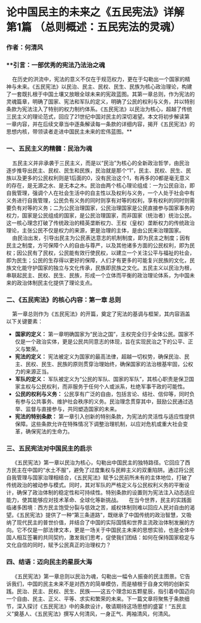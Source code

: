 # **论中国民主的未来之《五民宪法》详解  第1篇  （总则概述：五民宪法的灵魂）**
### **作者：何清风**
### **引言：一部优秀的宪法乃法治之魂
&nbsp;&nbsp;&nbsp;&nbsp;在历史的洪流中，宪法的意义不仅在于规范权力，更在于勾勒出一个国家的精神与未来。《五民宪法》以民治、民主、民权、民生、民族为核心政治理论，构建了一套既扎根于中国土壤又放眼全球未来的宪政蓝图。其第一章总则，作为宪法的灵魂篇章，明确了国家、宪法和军队的定义，明确了公民的权利与义务，并以特别条款为宪法注入了特别的权力制约体系。《五民宪法》以民治为核心，超越了传统三民主义的理论范式，回应了21世纪中国对民主的深切渴望。本文将初步解读第一章内容，并在后续文章当中逐条解读每一条款的详细内容，揭开《五民宪法》的思想内核，带领读者走进中国民主未来的宏伟蓝图。**
### **一、五民主义的精髓：民治为魂**
&nbsp;&nbsp;&nbsp;&nbsp;五民主义并非承袭于三民主义，而是以“民治”为核心的全新政治哲学，由民治逐步推导出民主、民权、民生和民族，民治就是那个“1”，民主、民权、民生、民族以及更多的公民权利则是1后面的0，没有民治这个1，有再多的0都是毫无意义的存在，是无源之水、是无本之木。民治由两个核心理论组成：一为公民自治，即自我管理，强调个人在社会生活中的自主性以及权利与义务，一个人处于社会中有义务进行自我管理，公民负有义务的同时则享有对等的权利，享有权利的同时则需要负有对等的义务；二为公民治理国家，公民治理国家是公民直接参与国家事务的权力，国家是公民组成的国家，是公民治理国家，而非国家（统治者）统治公民。这一核心理念打破了传统政治的精英垄断权力、王权（皇权）垄断权力的传统政治理论，主张公民不仅是权力的来源，更是治理的主体，是由公民来治理国家。
&nbsp;&nbsp;&nbsp;&nbsp;由民治出发，引导出民主为公民表达意志的机制制度，即为民主之制度；因有民主之制度，方可保障个人的自由与尊严，以及其他诸多方面的公民权利，即为民权；因公民有了民权，公民能有效行使民权，以建立一个关注公平与福祉的社会，即为民生；公民的生存得以更好的保障，人们才有更多的可能复兴民族的文化，民族文化能守护国家的独立与文化传承，民族即民族之文化。五民主义以民治为根，串联起民主、民权、民生、民族，形成一个立体而平衡的政治理论体系，为中国未来的政治体制民主化提供了理论支点。
### **二、《五民宪法》的核心内容：第一章 总则**
&nbsp;&nbsp;&nbsp;&nbsp;第一章总则作为《五民宪法》的开篇，奠定了宪法的基调与框架，其内容涵盖以下关键要素： 
- **国家的定义：** 第一章明确国家为“民治之国”，主权完全归于全体公民。国家不仅是一个政治实体，更是公民共同意志的体现，旨在实现民治之下的公平、正义与繁荣。 
- **宪法的定义：** 宪法被定义为国家的最高法律，超越一切权势，确保民治、民主、民权、民生、民族的原则贯穿治理始终，确保国家的法治根基牢固，公权力的来源正当。 
- **军队的定义：** 军队被定义为“公民的军队、国家的军队”，其核心职责是保卫国家主权与公民权利，而非服务于任何个人或派系，杜绝军事干政的可能性。 
- **公民的权利与义务：** 公民享有广泛的自由，包括言论、结社、信仰等，同时负有参与公共事务、维护社会秩序的义务。民治理念贯穿其中，鼓励公民通过选举、监督与直接参与，共同塑造国家的未来。 
- **宪法的特别条款：** 第一章引入创新的特别条款，为宪法的灵活性与适应性提供保障。这些条款允许在特殊情况下调整治理机制，以应对危机或重大社会变革，确保宪法的生命力。
### **三、五民宪法对中国民主的启示**
&nbsp;&nbsp;&nbsp;&nbsp;《五民宪法》第一章以民治为核心，勾勒出中国民主的独特路径。它回应了西方民主在中国的“水土不服”，避免了过度集权与民粹主义的双重陷阱。通过将公民自我管理与国家治理相结合，《五民宪法》赋予公民前所未有的主体地位，打破了传统政治的被动参与模式。同时，其对军队的严格定义与公民权利义务的平衡设计，确保了政治体制的稳定性和可持续性。特别条款的设置则为宪法注入动态适应能力，使其能够应对技术革命、全球化等新挑战。
&nbsp;&nbsp;&nbsp;&nbsp;在当今世界，民主的实践面临诸多困境：西方民主饱受分裂与低效之苦，威权体制则难以回应人民对自由的渴望。《五民宪法》提供了一种“第三条道路”，既继承了中国传统的政治智慧，又吸纳了现代民主的普世价值，并结合了中国的实际国情和世界主流政治体制发展的方向。它不仅是一部法律文本，更是一场关于中国民主未来的思想实验，也是全体中国人相互签署的共同契约，激发我们思考，促使我们团结：如何在保持国家稳定与文化自信的同时，赋予公民真正的治理权力？
### **四、结语：迈向民主的星辰大海**
&nbsp;&nbsp;&nbsp;&nbsp;《五民宪法》第一章总则以民治为魂，勾勒出一幅令人振奋的民主图景。它告诉我们，中国的民主未来不是对西方的简单模仿，而是植根于自身文明的创新实践。民治、民主、民权、民生、民族——这五个理念如五颗星辰，指引着中国迈向一个自由、民主、正义、平等、求实和繁荣的未来。下一篇文章将聚焦于条款细节，深入探讨《五民宪法》中的条款设计，敬请期待这场思想的盛宴！“五民主义”奠基人、《五民宪法》撰写人何清风，一身正气、两袖清风，何清风。